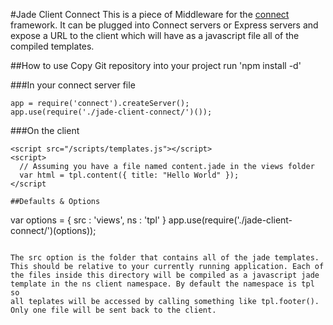 #Jade Client Connect
This is a piece of Middleware for the
[connect](http://senchalabs.github.com/connect/) framework. It can be
plugged into Connect servers or Express servers and expose a URL to the
client which will have as a javascript file all of the compiled
templates.

##How to use
Copy Git repository into your project
run 'npm install -d'

###In your connect server file
```
app = require('connect').createServer();
app.use(require('./jade-client-connect/')());
```

###On the client
```
<script src="/scripts/templates.js"></script>
<script>
  // Assuming you have a file named content.jade in the views folder
  var html = tpl.content({ title: "Hello World" });
</script

##Defaults & Options
```
var options = {
  src : 'views',
  ns : 'tpl'
}
app.use(require('./jade-client-connect/')(options));
```

The src option is the folder that contains all of the jade templates.
This should be relative to your currently running application. Each of
the files inside this directory will be compiled as a javascript jade
template in the ns client namespace. By default the namespace is tpl so
all teplates will be accessed by calling something like tpl.footer().
Only one file will be sent back to the client.
